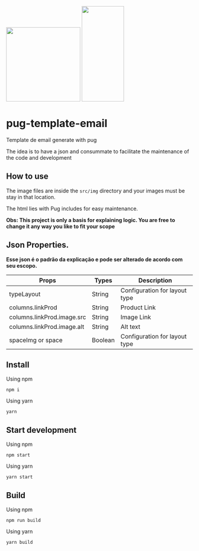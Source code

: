 <div align="left">
  <img src="https://cdn.rawgit.com/pugjs/pug-logo/eec436cee8fd9d1726d7839cbe99d1f694692c0c/SVG/pug-final-logo-_-colour-128.svg" height="200">
  <img height="257" width="114" src="https://raw.githubusercontent.com/gulpjs/artwork/master/gulp-2x.png">
</div>


# pug-template-email
Template de email generate with pug

The idea is to have a json and consummate to facilitate the maintenance of the
code and development

## How to use
The image files are inside the `src/img` directory and your images must be
stay in that location.

The html lies with Pug includes for easy maintenance.

**Obs: This project is only a basis for explaining logic. You are free to change it any way you like to fit your scope**

## Json Properties.
**Esse json é o padrão da explicação e pode ser alterado de acordo com seu escopo.**

| Props | Types | Description |
| ------ | ------ | ------ |
| typeLayout | String | Configuration for layout type |
| columns.linkProd | String | Product Link |
| columns.linkProd.image.src | String | Image Link |
| columns.linkProd.image.alt | String | Alt text |
| spaceImg or space | Boolean | Configuration for layout type |



## Install
Using npm
```
npm i
```

Using yarn
```
yarn
```

## Start development
Using npm
```
npm start
```

Using yarn
```
yarn start
```

## Build
Using npm
```
npm run build
```

Using yarn
```
yarn build
```
